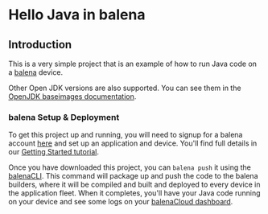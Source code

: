 # Hello Java in balena

## Introduction

This is a very simple project that is an example of how to run Java code on a [balena][balena-link] device.

Other Open JDK versions are also supported. You can see them in the [OpenJDK baseimages documentation][open-jdk].

### balena Setup & Deployment

To get this project up and running, you will need to signup for a balena account [here][signup-page] and set up an application and device. You'll find full details in our [Getting Started tutorial][gettingStarted-link].

Once you have downloaded this project, you can `balena push` it using the [balenaCLI][balena-cli]. This command will package up and push the code to the balena builders, where it will be compiled and built and deployed to every device in the application fleet. When it completes, you'll have your Java code running on your device and see some logs on your [balenaCloud dashboard][balena-dashboard].

[balena-link]:https://balena.io/
[open-jdk]:https://balena.io/docs/reference/base-images/base-images/#OpenJDK
[signup-page]:https://dashboard.balena-cloud.com/signup
[gettingStarted-link]:http://balena.io/docs/learn/getting-started/
[balena-cli]:https://www.balena.io/docs/reference/cli/
[balena-dashboard]:https://dashboard.balena-cloud.com/

